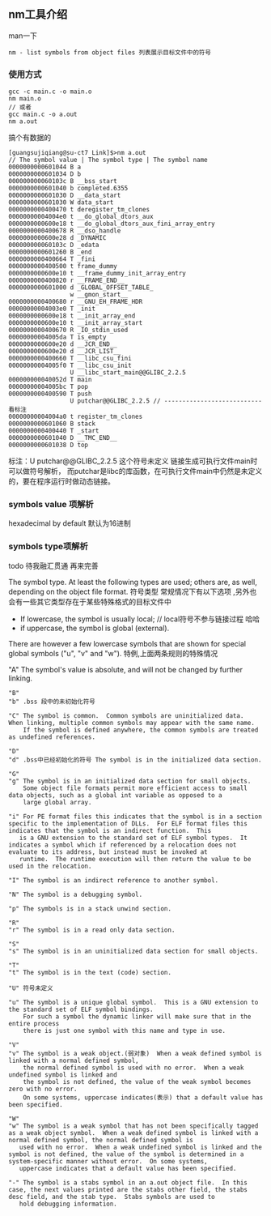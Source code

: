 ## nm工具介绍

man一下

    nm - list symbols from object files 列表展示目标文件中的符号

### 使用方式

    gcc -c main.c -o main.o
    nm main.o 
    // 或者
    gcc main.c -o a.out 
    nm a.out 

搞个有数据的
 
    [guangsujiqiang@su-ct7 Link]$>nm a.out
    // The symbol value | The symbol type | The symbol name 
    0000000000601044 B a
    0000000000601034 D b
    000000000060103c B __bss_start
    0000000000601040 b completed.6355
    0000000000601030 D __data_start
    0000000000601030 W data_start
    0000000000400470 t deregister_tm_clones
    00000000004004e0 t __do_global_dtors_aux
    0000000000600e18 t __do_global_dtors_aux_fini_array_entry
    0000000000400678 R __dso_handle
    0000000000600e28 d _DYNAMIC
    000000000060103c D _edata
    0000000000601260 B _end
    0000000000400664 T _fini
    0000000000400500 t frame_dummy
    0000000000600e10 t __frame_dummy_init_array_entry
    0000000000400820 r __FRAME_END__
    0000000000601000 d _GLOBAL_OFFSET_TABLE_
                     w __gmon_start__
    0000000000400680 r __GNU_EH_FRAME_HDR
    00000000004003e0 T _init
    0000000000600e18 t __init_array_end
    0000000000600e10 t __init_array_start
    0000000000400670 R _IO_stdin_used
    00000000004005da T is_empty
    0000000000600e20 d __JCR_END__
    0000000000600e20 d __JCR_LIST__
    0000000000400660 T __libc_csu_fini
    00000000004005f0 T __libc_csu_init
                     U __libc_start_main@@GLIBC_2.2.5
    000000000040052d T main
    00000000004005bc T pop
    0000000000400590 T push
                     U putchar@@GLIBC_2.2.5 // --------------------------- 看标注
    00000000004004a0 t register_tm_clones
    0000000000601060 B stack
    0000000000400440 T _start
    0000000000601040 D __TMC_END__
    0000000000601038 D top

标注：U putchar@@GLIBC_2.2.5 这个符号未定义 链接生成可执行文件main时可以做符号解析，
而putchar是libc的库函数，在可执行文件main中仍然是未定义的，要在程序运行时做动态链接。

### symbols value 项解析

hexadecimal by default 默认为16进制
    
### symbols type项解析

todo 待我融汇贯通 再来完善

The symbol type.  At least the following types are used; others are, as well, depending on the object file format. 
符号类型 常规情况下有以下选项 ,另外也会有一些其它类型存在于某些特殊格式的目标文件中
  
 - If lowercase, the symbol is usually local; // local符号不参与链接过程 哈哈
 - if uppercase, the symbol is global (external).

There are however a few lowercase symbols that are shown for special global symbols ("u", "v" and "w").
特例,上面两条规则的特殊情况 
    
 "A" The symbol's value is absolute, and will not be changed by further linking.

    "B"
    "b" .bss 段中的未初始化符号 
    
    "C" The symbol is common.  Common symbols are uninitialized data.  When linking, multiple common symbols may appear with the same name.  
        If the symbol is defined anywhere, the common symbols are treated as undefined references.
    
    "D"
    "d" .bss中已经初始化的符号 The symbol is in the initialized data section.
    
    "G"
    "g" The symbol is in an initialized data section for small objects.  
        Some object file formats permit more efficient access to small data objects, such as a global int variable as opposed to a
        large global array.
    
    "i" For PE format files this indicates that the symbol is in a section specific to the implementation of DLLs.  For ELF format files this indicates that the symbol is an indirect function.  This
       is a GNU extension to the standard set of ELF symbol types.  It indicates a symbol which if referenced by a relocation does not evaluate to its address, but instead must be invoked at
       runtime.  The runtime execution will then return the value to be used in the relocation.
    
    "I" The symbol is an indirect reference to another symbol.
    
    "N" The symbol is a debugging symbol.
    
    "p" The symbols is in a stack unwind section.
    
    "R"
    "r" The symbol is in a read only data section.
    
    "S"
    "s" The symbol is in an uninitialized data section for small objects.
    
    "T"
    "t" The symbol is in the text (code) section.
    
    "U" 符号未定义
    
    "u" The symbol is a unique global symbol.  This is a GNU extension to the standard set of ELF symbol bindings. 
        For such a symbol the dynamic linker will make sure that in the entire process
        there is just one symbol with this name and type in use.
    
    "V"
    "v" The symbol is a weak object.(弱对象)  When a weak defined symbol is linked with a normal defined symbol, 
        the normal defined symbol is used with no error.  When a weak undefined symbol is linked and
        the symbol is not defined, the value of the weak symbol becomes zero with no error.  
        On some systems, uppercase indicates(表示) that a default value has been specified.
    
    "W"
    "w" The symbol is a weak symbol that has not been specifically tagged as a weak object symbol.  When a weak defined symbol is linked with a normal defined symbol, the normal defined symbol is
       used with no error.  When a weak undefined symbol is linked and the symbol is not defined, the value of the symbol is determined in a system-specific manner without error.  On some systems,
       uppercase indicates that a default value has been specified.
    
    "-" The symbol is a stabs symbol in an a.out object file.  In this case, the next values printed are the stabs other field, the stabs desc field, and the stab type.  Stabs symbols are used to
       hold debugging information.
